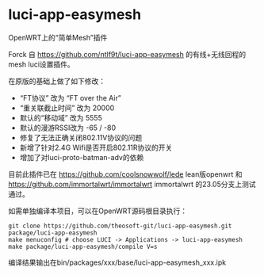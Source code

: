 # luci-app-easymesh
OpenWRT上的“简单Mesh”插件

Forck 自 https://github.com/ntlf9t/luci-app-easymesh 的有线+无线回程的mesh luci设置插件。

在原版的基础上做了如下修改：

* “FT协议” 改为 “FT over the Air”
* “重关联截止时间” 改为 20000
* 默认的“移动域” 改为 5555
* 默认的漫游RSSI改为 -65 / -80
* 修复了无法正确关闭802.11V协议的问题
* 新增了针对2.4G Wifi是否开启802.11R协议的开关
* 增加了对luci-proto-batman-adv的依赖

目前此插件已在 https://github.com/coolsnowwolf/lede lean版openwrt 和 https://github.com/immortalwrt/immortalwrt immortalwrt 的23.05分支上测试通过。

如需单独编译本项目，可以在OpenWRT源码根目录执行：

    git clone https://github.com/theosoft-git/luci-app-easymesh.git package/luci-app-easymesh
    make menuconfig # choose LUCI -> Applications -> luci-app-easymesh
    make package/luci-app-easymesh/compile V=s
编译结果输出在bin/packages/xxx/base/luci-app-easymesh_xxx.ipk
